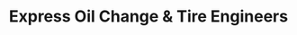 ---
title: "Express Oil Change & Tire Engineers"
url: /dolomite/express-oil-change-und-tire-engineers/
shop: Reifen
---